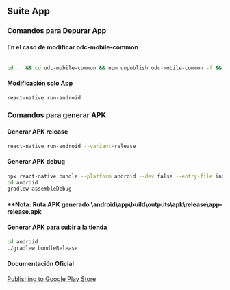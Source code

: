 ## Suite App

### Comandos para Depurar App

#### En el caso de modificar odc-mobile-common
```bash

cd .. && cd odc-mobile-common && npm unpublish odc-mobile-common -f && npm publish && cd.. && cd odc-psp && yarn add odc-mobile-common && react-native run-android
```

#### Modificación solo App
```bash
react-native run-android
```

### Comandos para generar APK

#### Generar APK release

```bash
react-native run-android --variant=release
```

#### Generar APK debug

```bash
npx react-native bundle --platform android --dev false --entry-file index.js --bundle-output android/app/src/main/assets/index.android.bundle --assets-dest android/app/src/main/res
cd android
gradlew assembleDebug

```

#### **Nota: Ruta APK generado \android\app\build\outputs\apk\release\app-release.apk

#### Generar APK para subir a la tienda
```bash
cd android
./gradlew bundleRelease
```

#### Documentación Oficial
[Publishing to Google Play Store](https://facebook.github.io/react-native/docs/signed-apk-android)
